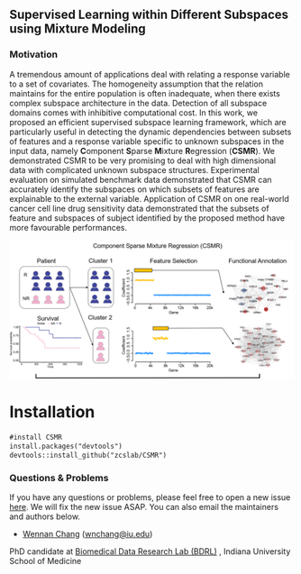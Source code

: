 ## Supervised Learning within Different Subspaces using Mixture Modeling

### Motivation

A tremendous amount of applications deal with relating a response variable to a set of covariates. The homogeneity assumption that the relation maintains for the entire population is often inadequate, when there exists complex subspace architecture in the data. Detection of all subspace domains comes with inhibitive computational cost. In this work, we proposed an efficient supervised subspace learning framework, which are particularly useful in detecting the dynamic dependencies between subsets of features and a response variable specific to unknown subspaces in the input data, namely **C**omponent **S**parse **M**ixture **R**egression (**CSMR**). We demonstrated CSMR to be very promising to deal with high dimensional data with complicated unknown subspace structures. Experimental evaluation on simulated benchmark data demonstrated that CSMR can accurately identify the subspaces on which subsets of features are explainable to the external variable. Application of CSMR on one real-world cancer cell line drug sensitivity data demonstrated that the subsets of feature and subspaces of subject identified by the proposed method have more favourable performances.

![image](https://github.com/zcslab/CSMR/blob/master/img/CSMR_frame.png)

# Installation

```
#install CSMR
install.packages("devtools")
devtools::install_github("zcslab/CSMR")
```


### Questions & Problems

If you have any questions or problems, please feel free to open a new issue [here](https://github.com/zcslab/CSMR/issues). We will fix the new issue ASAP.  You can also email the maintainers and authors below.

- [Wennan Chang](https://changwn.github.io/)
(wnchang@iu.edu)

PhD candidate at [Biomedical Data Research Lab (BDRL)](https://zcslab.github.io/) , Indiana University School of Medicine
